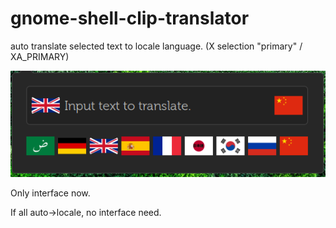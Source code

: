 # gnome-shell-clip-translator
auto translate selected text to locale language. (X selection "primary" / XA_PRIMARY)

![](screenshot.png)

Only interface now.

If all auto->locale, no interface need.
